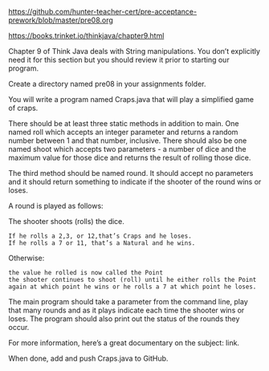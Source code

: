 https://github.com/hunter-teacher-cert/pre-acceptance-prework/blob/master/pre08.org


https://books.trinket.io/thinkjava/chapter9.html

Chapter 9 of Think Java deals with String manipulations. You don’t explicitly need it for this section but you should review it prior to starting our program.

Create a directory named pre08 in your assignments folder.

You will write a program named Craps.java that will play a simplified game of craps.

There should be at least three static methods in addition to main. One named roll which accepts an integer parameter and returns a random number between 1 and that number, inclusive. There should also be one named shoot which accepts two parameters - a number of dice and the maximum value for those dice and returns the result of rolling those dice.

The third method should be named round. It should accept no parameters and it should return something to indicate if the shooter of the round wins or loses.

A round is played as follows:

The shooter shoots (rolls) the dice.

    If he rolls a 2,3, or 12,that’s Craps and he loses.
    If he rolls a 7 or 11, that’s a Natural and he wins.

Otherwise:

    the value he rolled is now called the Point
    the shooter continues to shoot (roll) until he either rolls the Point again at which point he wins or he rolls a 7 at which point he loses.

The main program should take a parameter from the command line, play that many rounds and as it plays indicate each time the shooter wins or loses. The program should also print out the status of the rounds they occur.

For more information, here’s a great documentary on the subject: link.

When done, add and push Craps.java to GitHub.

